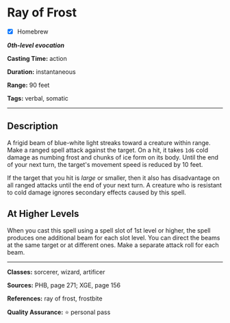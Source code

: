 # Ray of Frost

- [x] Homebrew

***0th-level evocation***

**Casting Time:** action

**Duration:** instantaneous

**Range:** 90 feet

**Tags:** verbal, somatic

---

## Description
A frigid beam of blue-white light streaks toward a creature within range.
Make a ranged spell attack against the target.
On a hit, it takes `1d6` cold damage as numbing frost and chunks of ice form on its body.
Until the end of your next turn, the target's movement speed is reduced by 10 feet.

If the target that you hit is *large* or smaller, then it also has disadvantage on all ranged attacks until the end of your next turn.
A creature who is resistant to cold damage ignores secondary effects caused by this spell.

## At Higher Levels
When you cast this spell using a spell slot of 1st level or higher, the spell produces one additional beam for each slot level.
You can direct the beams at the same target or at different ones.
Make a separate attack roll for each beam.

---

**Classes:** sorcerer, wizard, artificer

**Sources:** PHB, page 271; XGE, page 156

**References:** ray of frost, frostbite

**Quality Assurance:** :star: personal pass
